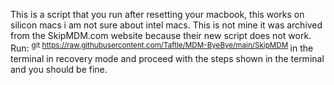 This is a script that you run after resetting your macbook, this works on silicon macs i am not sure about intel macs. This is not mine it was archived from the SkipMDM.com website because their new script does not work. Run:
<sup> git https://raw.githubusercontent.com/Taftle/MDM-ByeBye/main/SkipMDM </sup> 
in the terminal in recovery mode and proceed with the steps shown in the terminal and you should be fine.
